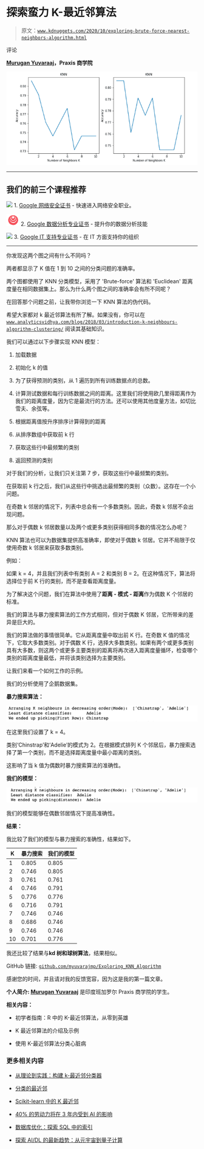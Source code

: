 # 探索蛮力 K-最近邻算法

> 原文：[`www.kdnuggets.com/2020/10/exploring-brute-force-nearest-neighbors-algorithm.html`](https://www.kdnuggets.com/2020/10/exploring-brute-force-nearest-neighbors-algorithm.html)

评论

**[Murugan Yuvaraaj](https://www.linkedin.com/in/murugan-yuvaraaj-m-p-a369019a/)，Praxis 商学院**

![标题图像](img/97ae97e55099f6b9421805e97dcccecb.png)

* * *

## 我们的前三个课程推荐

![](img/0244c01ba9267c002ef39d4907e0b8fb.png) 1\. [Google 网络安全证书](https://www.kdnuggets.com/google-cybersecurity) - 快速进入网络安全职业。

![](img/e225c49c3c91745821c8c0368bf04711.png) 2\. [Google 数据分析专业证书](https://www.kdnuggets.com/google-data-analytics) - 提升你的数据分析技能

![](img/0244c01ba9267c002ef39d4907e0b8fb.png) 3\. [Google IT 支持专业证书](https://www.kdnuggets.com/google-itsupport) - 在 IT 方面支持你的组织

* * *

你发现这两个图之间有什么不同吗？

两者都显示了 K 值在 1 到 10 之间的分类问题的准确率。

两个图都使用了 KNN 分类模型，采用了 'Brute-force' 算法和 'Euclidean' 距离度量在相同数据集上。那么为什么两个图之间的准确率会有所不同呢？

在回答那个问题之前，让我带你浏览一下 KNN 算法的伪代码。

希望大家都对 k 最近邻算法有所了解。如果没有，你可以在 [`www.analyticsvidhya.com/blog/2018/03/introduction-k-neighbours-algorithm-clustering/`](https://www.analyticsvidhya.com/blog/2018/03/introduction-k-neighbours-algorithm-clustering/) 阅读其基础知识。

我们可以通过以下步骤实现 KNN 模型：

1.  加载数据

1.  初始化 k 的值

1.  为了获得预测的类别，从 1 遍历到所有训练数据点的总数。

1.  计算测试数据和每行训练数据之间的距离。这里我们将使用欧几里得距离作为我们的距离度量，因为它是最流行的方法。还可以使用其他度量方法，如切比雪夫、余弦等。

1.  根据距离值按升序排序计算得到的距离

1.  从排序数组中获取前 k 行

1.  获取这些行中最频繁的类别

1.  返回预测的类别

对于我们的分析，让我们只关注第 7 步，获取这些行中最频繁的类别。

在获取前 k 行之后，我们从这些行中挑选出最频繁的类别（众数）。这存在一个小问题。

在奇数 k 邻居的情况下，列表中总会有一个多数类别。因此，奇数 k 邻居不会出现问题。

那么对于偶数 k 邻居数量以及两个或更多类别获得相同多数的情况怎么办呢？

KNN 算法也可以为数据集提供高准确率，即使对于偶数 k 邻居。它并不局限于仅使用奇数 k 邻居来获取多数类别。

例如：

如果 k = 4，并且我们列表中有类别 A = 2 和类别 B = 2。在这种情况下，算法将选择位于前 K 行的类别，而不是查看距离度量。

为了解决这个问题，我们在算法中使用了**距离 - 模式 - 距离**作为偶数 K 个邻居的标准。

我们的算法与暴力搜索算法的工作方式相同，但对于偶数 K 邻居，它所带来的差异是巨大的。

我们的算法做的事情很简单。它从距离度量中取出前 K 行。在奇数 K 值的情况下，它取大多数类别。对于偶数 K 行，选择大多数类别。如果有两个或更多类别具有大多数，则这两个或更多主要类别的距离将再次进入距离度量循环，检查哪个类别的距离度量最低，并将该类别选择为主要类别。

让我们来看一个如何工作的示例。

我们的分析使用了企鹅数据集。

**暴力搜索算法：**

![图片](img/e2ffb131bc18c7520ff8bad8817223fd.png)

在这里我们设置了 k = 4。

类别‘Chinstrap’和‘Adelie’的模式为 2。在根据模式排列 K 个邻居后，暴力搜索选择了第一个类别，而不是选择距离度量中最小距离的类别。

这影响了当 k 值为偶数时暴力搜索算法的准确性。

**我们的模型：**

![图片](img/811e79aeb0610d3b53c518090d21cdef.png)

我们的模型能够在偶数邻居情况下提高准确性。

**结果：**

我比较了我们的模型与暴力搜索的准确性，结果如下。

| **K** | **暴力搜索** | **我们的模型** |
| --- | --- | --- |
| 1 | 0.805 | 0.805 |
| 2 | 0.746 | 0.805 |
| 3 | 0.761 | 0.761 |
| 4 | 0.746 | 0.791 |
| 5 | 0.776 | 0.776 |
| 6 | 0.716 | 0.791 |
| 7 | 0.746 | 0.746 |
| 8 | 0.686 | 0.746 |
| 9 | 0.746 | 0.746 |
| 10 | 0.701 | 0.776 |

我还比较了结果与**kd 树和球树算法**，结果相似。

GitHub 链接: [`github.com/myuvarajmp/Exploring_KNN_Algorithm`](https://github.com/myuvarajmp/Exploring_KNN_Algorithm)

感谢您的时间，并且请对我的反馈宽容，因为这是我的第一篇文章。

**个人简介: [Murugan Yuvaraaj](https://www.linkedin.com/in/murugan-yuvaraaj-m-p-a369019a/)** 是印度班加罗尔 Praxis 商学院的学生。

**相关内容：**

+   初学者指南：R 中的 K-最近邻算法，从零到英雄

+   K 最近邻算法的介绍及示例

+   使用 K-最近邻算法分类心脏病

### 更多相关内容

+   [从理论到实践：构建 k-最近邻分类器](https://www.kdnuggets.com/2023/06/theory-practice-building-knearest-neighbors-classifier.html)

+   [分类的最近邻](https://www.kdnuggets.com/2022/04/nearest-neighbors-classification.html)

+   [Scikit-learn 中的 K 最近邻](https://www.kdnuggets.com/2022/07/knearest-neighbors-scikitlearn.html)

+   [40% 的劳动力将在 3 年内受到 AI 的影响](https://www.kdnuggets.com/40-of-labour-force-will-be-affected-by-ai-in-3-years)

+   [数据库优化：探索 SQL 中的索引](https://www.kdnuggets.com/2023/07/database-optimization-exploring-indexes-sql.html)

+   [探索 AI/DL 的最新趋势：从元宇宙到量子计算](https://www.kdnuggets.com/2023/07/exploring-latest-trends-aidl-metaverse-quantum-computing.html)
